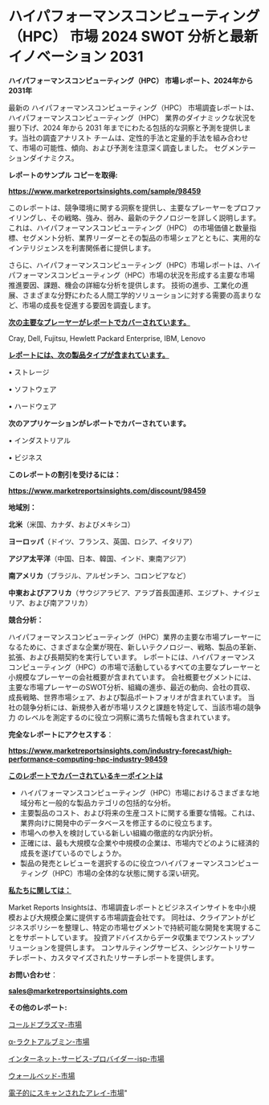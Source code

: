 # ハイパフォーマンスコンピューティング（HPC） 市場 2024 SWOT 分析と最新イノベーション 2031

<strong>ハイパフォーマンスコンピューティング（HPC） 市場レポート、2024年から2031年</strong>

最新の ハイパフォーマンスコンピューティング（HPC） 市場調査レポートは、ハイパフォーマンスコンピューティング（HPC） 業界のダイナミックな状況を掘り下げ、2024 年から 2031 年までにわたる包括的な洞察と予測を提供します。当社の調査アナリスト チームは、定性的手法と定量的手法を組み合わせて、市場の可能性、傾向、および予測を注意深く調査しました。 セグメンテーションダイナミクス。



<strong>レポートのサンプル コピーを取得:</strong> <a href=https://www.marketreportsinsights.com/sample/98459>

<strong><u>https://www.marketreportsinsights.com/sample/98459</u></strong></a>

このレポートは、競争環境に関する洞察を提供し、主要なプレーヤーをプロファイリングし、その戦略、強み、弱み、最新のテクノロジーを詳しく説明します。 これは、ハイパフォーマンスコンピューティング（HPC） の市場価値と数量指標、セグメント分析、業界リーダーとその製品の市場シェアとともに、実用的なインテリジェンスを利害関係者に提供します。

さらに、ハイパフォーマンスコンピューティング（HPC）市場レポートは、ハイパフォーマンスコンピューティング（HPC）市場の状況を形成する主要な市場推進要因、課題、機会の詳細な分析を提供します。 技術の進歩、工業化の進展、さまざまな分野にわたる人間工学的ソリューションに対する需要の高まりなど、市場の成長を促進する要因を調査します。



<strong><u>次の主要なプレーヤーがレポートでカバーされています。</u></strong>

Cray, Dell, Fujitsu, Hewlett Packard Enterprise, IBM, Lenovo



<strong><u><b>レポートには、次の製品タイプが含まれています。</b></u></strong>

• ストレージ

• ソフトウェア

• ハードウェア



<strong><b>次のアプリケーションがレポートでカバーされています。</b></strong>

• インダストリアル

• ビジネス



<strong><b>このレポートの割引を受けるには：</b></strong><a href=https://www.marketreportsinsights.com/discount/98459>

<strong><u>https://www.marketreportsinsights.com/discount/98459</u></strong></a>



<strong>地域別：</strong>



<strong>北米</strong>（米国、カナダ、およびメキシコ）



<strong>ヨーロッパ</strong>（ドイツ、フランス、英国、ロシア、イタリア）



<strong>アジア太平洋</strong>（中国、日本、韓国、インド、東南アジア）



<strong>南アメリカ</strong>（ブラジル、アルゼンチン、コロンビアなど）



<strong>中東およびアフリカ</strong>（サウジアラビア、アラブ首長国連邦、エジプト、ナイジェリア、および南アフリカ）



<strong>競合分析：</strong>

ハイパフォーマンスコンピューティング（HPC）業界の主要な市場プレーヤーになるために、さまざまな企業が現在、新しいテクノロジー、戦略、製品の革新、拡張、および長期契約を実行しています。 レポートには、ハイパフォーマンスコンピューティング（HPC）の市場で活動しているすべての主要なプレーヤーと小規模なプレーヤーの会社概要が含まれています。 会社概要セグメントには、主要な市場プレーヤーのSWOT分析、組織の進歩、最近の動向、会社の買収、成長戦略、世界市場シェア、および製品ポートフォリオが含まれています。 当社の競争分析には、新規参入者が市場リスクと課題を特定して、当該市場の競争力 のレベルを測定するのに役立つ洞察に満ちた情報も含まれています。



<strong>完全なレポートにアクセスする</strong>：

<a href=https://www.marketreportsinsights.com/industry-forecast/high-performance-computing-hpc-industry-98459>

<strong><u>https://www.marketreportsinsights.com/industry-forecast/high-performance-computing-hpc-industry-98459</u></strong></a>



<strong><u><b>このレポートでカバーされているキーポイントは</b></u></strong>
<ul>
  <li>ハイパフォーマンスコンピューティング（HPC）市場におけるさまざまな地域分布と一般的な製品カテゴリの包括的な分析。</li>
  <li>主要製品のコスト、および将来の生産コストに関する重要な情報。これは、業界向けに開発中のデータベースを修正するのに役立ちます。</li>
  <li>市場への参入を検討している新しい組織の徹底的な内訳分析。</li>
  <li>正確には、最も大規模な企業や中規模の企業は、市場内でどのように経済的成長を遂げているのでしょうか。</li>
  <li>製品の発売とレビューを選択するのに役立つハイパフォーマンスコンピューティング（HPC）市場の全体的な状態に関する深い研究。</li>
</ul>


<strong><u><b>私たちに関しては：</b></u></strong>

Market Reports Insightsは、市場調査レポートとビジネスインサイトを中小規模および大規模企業に提供する市場調査会社です。 同社は、クライアントがビジネスポリシーを整理し、特定の市場セグメントで持続可能な開発を実現することをサポートしています。 投資アドバイスからデータ収集までワンストップソリューションを提供します。 コンサルティングサービス、シンジケートリサーチレポート、カスタマイズされたリサーチレポートを提供します。



<strong><b>お問い合わせ</b></strong>：

<a href=mailto:sales@marketreportsinsights.com>

<strong><u>sales@marketreportsinsights.com</u></strong></a>



<strong>その他のレポート:</strong>

<a href=https://www.linkedin.com/pulse/コールドプラズマ-市場-2023-最新の-cagr-および成長分析-2030-ctvef/>コールドプラズマ-市場</a>

<a href=https://www.linkedin.com/pulse/α-ラクトアルブミン-市場-2023-swot-分析と成長率-2030-pr-news-hub-5eipf/>α-ラクトアルブミン-市場</a>

<a href=https://www.linkedin.com/pulse/インターネット-サービス-プロバイダー-isp-市場-2023-新興市場-将来の動向と市場需要-2030-pr-news-hub-n8gkf/>インターネット-サービス-プロバイダー-isp-市場</a>

<a href=https://www.linkedin.com/pulse/ウォールベッド-市場-2030-年までの需要に焦点を当てた-2023-lvivf/>ウォールベッド-市場</a>

<a href=https://www.linkedin.com/pulse/電子的にスキャンされたアレイ-市場-2023-年のダイナミクスとビジネストレンド-2030-pr-news-hub-zvwmf/>電子的にスキャンされたアレイ-市場</a>"
